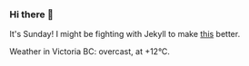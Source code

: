 ### Hi there :wave:

It's Sunday! I might be fighting with Jekyll to make [this](https://swissclubtoronto.ca) better.

Weather in Victoria BC: overcast, at +12°C.
